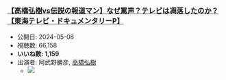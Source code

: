 ### [【高橋弘樹vs伝説の報道マン】なぜ罵声？テレビは凋落したのか？【東海テレビ・ドキュメンタリーP】](https://www.youtube.com/watch?v=LJ7cEZwGV8A)
-   公開日: 2024-05-08
-   視聴数: 66,158
-   **いいね数: 1,159**
-   出演者: 阿武野勝彦, [高橋弘樹](/rehacq_fan/people/高橋弘樹 "wikilink")
    - [![](https://img.youtube.com/vi/LJ7cEZwGV8A/hqdefault.jpg)](https://www.youtube.com/watch?v=LJ7cEZwGV8A)
